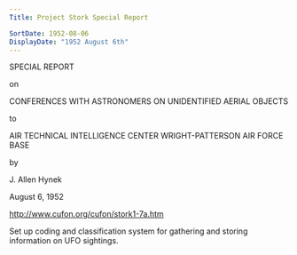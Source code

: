 ```yaml
---
Title: Project Stork Special Report

SortDate: 1952-08-06
DisplayDate: "1952 August 6th"
---
```


SPECIAL REPORT

on

CONFERENCES WITH ASTRONOMERS
ON UNIDENTIFIED AERIAL OBJECTS

to

AIR TECHNICAL INTELLIGENCE CENTER
WRIGHT-PATTERSON AIR FORCE BASE

by

J. Allen Hynek

August 6, 1952

http://www.cufon.org/cufon/stork1-7a.htm

Set up coding and classification system for gathering and storing information on UFO sightings.